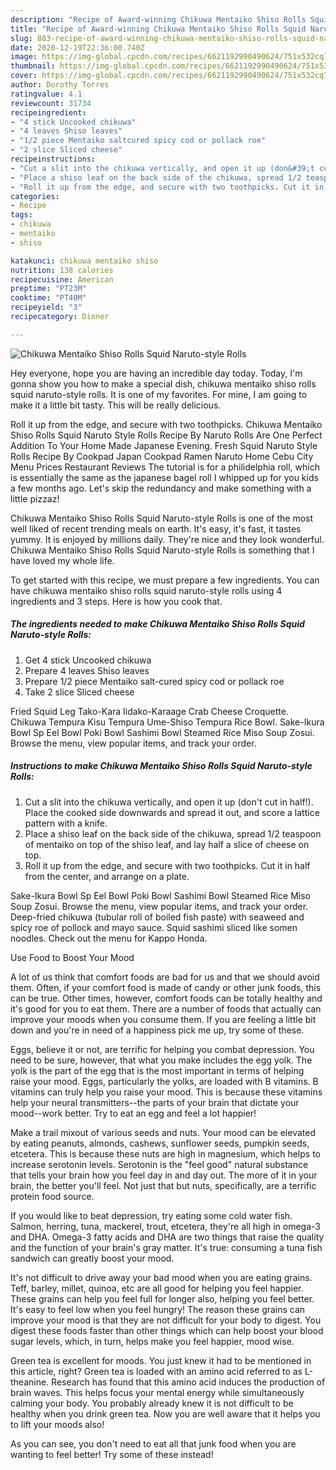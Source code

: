 ```yaml
---
description: "Recipe of Award-winning Chikuwa Mentaiko Shiso Rolls Squid Naruto-style Rolls"
title: "Recipe of Award-winning Chikuwa Mentaiko Shiso Rolls Squid Naruto-style Rolls"
slug: 883-recipe-of-award-winning-chikuwa-mentaiko-shiso-rolls-squid-naruto-style-rolls
date: 2020-12-19T22:36:00.740Z
image: https://img-global.cpcdn.com/recipes/6621192990490624/751x532cq70/chikuwa-mentaiko-shiso-rolls-squid-naruto-style-rolls-recipe-main-photo.jpg
thumbnail: https://img-global.cpcdn.com/recipes/6621192990490624/751x532cq70/chikuwa-mentaiko-shiso-rolls-squid-naruto-style-rolls-recipe-main-photo.jpg
cover: https://img-global.cpcdn.com/recipes/6621192990490624/751x532cq70/chikuwa-mentaiko-shiso-rolls-squid-naruto-style-rolls-recipe-main-photo.jpg
author: Dorothy Torres
ratingvalue: 4.1
reviewcount: 31734
recipeingredient:
- "4 stick Uncooked chikuwa"
- "4 leaves Shiso leaves"
- "1/2 piece Mentaiko saltcured spicy cod or pollack roe"
- "2 slice Sliced cheese"
recipeinstructions:
- "Cut a slit into the chikuwa vertically, and open it up (don&#39;t cut in half!). Place the cooked side downwards and spread it out, and score a lattice pattern with a knife."
- "Place a shiso leaf on the back side of the chikuwa, spread 1/2 teaspoon of  mentaiko on top of the shiso leaf, and lay half a slice of cheese on top."
- "Roll it up from the edge, and secure with two toothpicks. Cut it in half from the center, and arrange on a plate."
categories:
- Recipe
tags:
- chikuwa
- mentaiko
- shiso

katakunci: chikuwa mentaiko shiso 
nutrition: 138 calories
recipecuisine: American
preptime: "PT23M"
cooktime: "PT40M"
recipeyield: "3"
recipecategory: Dinner

---
```



![Chikuwa Mentaiko Shiso Rolls Squid Naruto-style Rolls](https://img-global.cpcdn.com/recipes/6621192990490624/751x532cq70/chikuwa-mentaiko-shiso-rolls-squid-naruto-style-rolls-recipe-main-photo.jpg)

Hey everyone, hope you are having an incredible day today. Today, I'm gonna show you how to make a special dish, chikuwa mentaiko shiso rolls squid naruto-style rolls. It is one of my favorites. For mine, I am going to make it a little bit tasty. This will be really delicious.

Roll it up from the edge, and secure with two toothpicks. Chikuwa Mentaiko Shiso Rolls Squid Naruto Style Rolls Recipe By Naruto Rolls Are One Perfect Addition To Your Home Made Japanese Evening. Fresh Squid Naruto Style Rolls Recipe By Cookpad Japan Cookpad Ramen Naruto Home Cebu City Menu Prices Restaurant Reviews The tutorial is for a philidelphia roll, which is essentially the same as the japanese bagel roll I whipped up for you kids a few months ago. Let&#39;s skip the redundancy and make something with a little pizzaz!

Chikuwa Mentaiko Shiso Rolls Squid Naruto-style Rolls is one of the most well liked of recent trending meals on earth. It's easy, it's fast, it tastes yummy. It is enjoyed by millions daily. They're nice and they look wonderful. Chikuwa Mentaiko Shiso Rolls Squid Naruto-style Rolls is something that I have loved my whole life.


To get started with this recipe, we must prepare a few ingredients. You can have chikuwa mentaiko shiso rolls squid naruto-style rolls using 4 ingredients and 3 steps. Here is how you cook that.

<!--inarticleads1-->

##### The ingredients needed to make Chikuwa Mentaiko Shiso Rolls Squid Naruto-style Rolls:

1. Get 4 stick Uncooked chikuwa
1. Prepare 4 leaves Shiso leaves
1. Prepare 1/2 piece Mentaiko salt-cured spicy cod or pollack roe
1. Take 2 slice Sliced cheese


Fried Squid Leg Tako-Kara Iidako-Karaage Crab Cheese Croquette. Chikuwa Tempura Kisu Tempura Ume-Shiso Tempura Rice Bowl. Sake-Ikura Bowl Sp Eel Bowl Poki Bowl Sashimi Bowl Steamed Rice Miso Soup Zosui. Browse the menu, view popular items, and track your order. 

<!--inarticleads2-->

##### Instructions to make Chikuwa Mentaiko Shiso Rolls Squid Naruto-style Rolls:

1. Cut a slit into the chikuwa vertically, and open it up (don&#39;t cut in half!). Place the cooked side downwards and spread it out, and score a lattice pattern with a knife.
1. Place a shiso leaf on the back side of the chikuwa, spread 1/2 teaspoon of  mentaiko on top of the shiso leaf, and lay half a slice of cheese on top.
1. Roll it up from the edge, and secure with two toothpicks. Cut it in half from the center, and arrange on a plate.


Sake-Ikura Bowl Sp Eel Bowl Poki Bowl Sashimi Bowl Steamed Rice Miso Soup Zosui. Browse the menu, view popular items, and track your order. Deep-fried chikuwa (tubular roll of boiled fish paste) with seaweed and spicy roe of pollock and mayo sauce. Squid sashimi‏ sliced like somen noodles. Check out the menu for Kappo Honda. 

Use Food to Boost Your Mood


A lot of us think that comfort foods are bad for us and that we should avoid them. Often, if your comfort food is made of candy or other junk foods, this can be true. Other times, however, comfort foods can be totally healthy and it's good for you to eat them. There are a number of foods that actually can improve your moods when you consume them. If you are feeling a little bit down and you're in need of a happiness pick me up, try some of these.

Eggs, believe it or not, are terrific for helping you combat depression. You need to be sure, however, that what you make includes the egg yolk. The yolk is the part of the egg that is the most important in terms of helping raise your mood. Eggs, particularly the yolks, are loaded with B vitamins. B vitamins can truly help you raise your mood. This is because these vitamins help your neural transmitters--the parts of your brain that dictate your mood--work better. Try to eat an egg and feel a lot happier!

Make a trail mixout of various seeds and nuts. Your mood can be elevated by eating peanuts, almonds, cashews, sunflower seeds, pumpkin seeds, etcetera. This is because these nuts are high in magnesium, which helps to increase serotonin levels. Serotonin is the "feel good" natural substance that tells your brain how you feel day in and day out. The more of it in your brain, the better you'll feel. Not just that but nuts, specifically, are a terrific protein food source.

If you would like to beat depression, try eating some cold water fish. Salmon, herring, tuna, mackerel, trout, etcetera, they're all high in omega-3 and DHA. Omega-3 fatty acids and DHA are two things that raise the quality and the function of your brain's gray matter. It's true: consuming a tuna fish sandwich can greatly boost your mood. 

It's not difficult to drive away your bad mood when you are eating grains. Teff, barley, millet, quinoa, etc are all good for helping you feel happier. These grains can help you feel full for longer also, helping you feel better. It's easy to feel low when you feel hungry! The reason these grains can improve your mood is that they are not difficult for your body to digest. You digest these foods faster than other things which can help boost your blood sugar levels, which, in turn, helps make you feel happier, mood wise.

Green tea is excellent for moods. You just knew it had to be mentioned in this article, right? Green tea is loaded with an amino acid referred to as L-theanine. Research has found that this amino acid induces the production of brain waves. This helps focus your mental energy while simultaneously calming your body. You probably already knew it is not difficult to be healthy when you drink green tea. Now you are well aware that it helps you to lift your moods also!

As you can see, you don't need to eat all that junk food when you are wanting to feel better! Try some of these instead!

